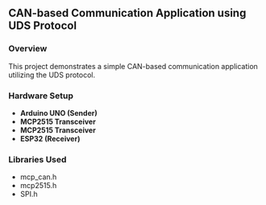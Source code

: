 ## CAN-based Communication Application using UDS Protocol

### Overview
This project demonstrates a simple CAN-based communication application utilizing the UDS protocol.

### Hardware Setup
- **Arduino UNO (Sender)**
- **MCP2515 Transceiver**
- **MCP2515 Transceiver**
- **ESP32 (Receiver)**

### Libraries Used
- mcp_can.h
- mcp2515.h
- SPI.h
